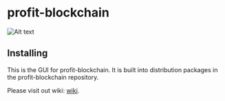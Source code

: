 # profit-blockchain
![Alt text](https://github.com/ProfitCrypto/profit-blockchain-gui/blob/main/src/components/icons/images/profit.svg)

## Installing

This is the GUI for profit-blockchain. It is built into distribution packages in the profit-blockchain repository.

Please visit out wiki:
[wiki](https://github.com/ProfitCrypto/profit-blockchain/wiki).
